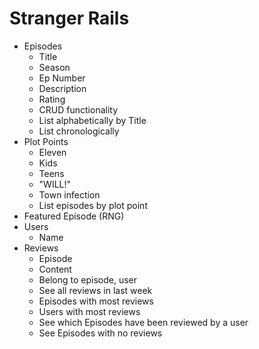 # Stranger Rails

* Episodes
  * Title
  * Season
  * Ep Number
  * Description
  * Rating
  * CRUD functionality
  * List alphabetically by Title
  * List chronologically
* Plot Points
  * Eleven
  * Kids
  * Teens
  * "WILL!"
  * Town infection
  * List episodes by plot point
* Featured Episode (RNG)
* Users
  * Name
* Reviews
  * Episode
  * Content
  * Belong to episode, user
  * See all reviews in last week
  * Episodes with most reviews
  * Users with most reviews
  * See which Episodes have been reviewed by a user
  * See Episodes with no reviews

